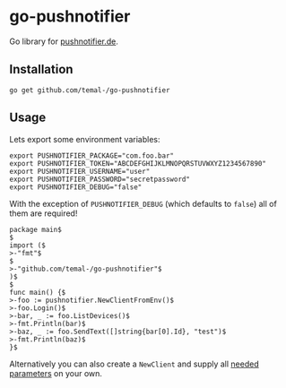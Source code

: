 # go-pushnotifier
Go library for [pushnotifier.de](https://pushnotifier.de).

## Installation

```
go get github.com/temal-/go-pushnotifier
```

## Usage

Lets export some environment variables:

```
export PUSHNOTIFIER_PACKAGE="com.foo.bar"
export PUSHNOTIFIER_TOKEN="ABCDEFGHIJKLMNOPQRSTUVWXYZ1234567890"
export PUSHNOTIFIER_USERNAME="user"
export PUSHNOTIFIER_PASSWORD="secretpassword"
export PUSHNOTIFIER_DEBUG="false"
```

With the exception of `PUSHNOTIFIER_DEBUG` (which defaults to `false`) all of
them are required!

```
package main$
$
import ($
>-"fmt"$
$
>-"github.com/temal-/go-pushnotifier"$
)$
$
func main() {$
>-foo := pushnotifier.NewClientFromEnv()$
>-foo.Login()$
>-bar, _ := foo.ListDevices()$
>-fmt.Println(bar)$
>-baz, _ := foo.SendText([]string{bar[0].Id}, "test")$
>-fmt.Println(baz)$
}$
```

Alternatively you can also create a `NewClient` and supply all [needed parameters](https://github.com/temal-/go-pushnotifier/blob/master/pushnotifier.go#L61)
on your own.
